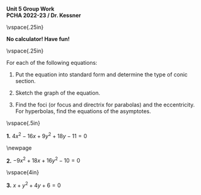 __Unit 5 Group Work__   
__PCHA 2022-23 / Dr. Kessner__  

\vspace{.25in}

__No calculator!  Have fun!__

\vspace{.25in}

For each of the following equations:

1) Put the equation into standard form and determine the type of conic section.

2) Sketch the graph of the equation.

3) Find the foci (or focus and directrix for parabolas) and the eccentricity.
For hyperbolas, find the equations of the asymptotes.

\vspace{.5in}

__1.__ $4x^2 - 16x + 9y^2 + 18y - 11 = 0$

\newpage

__2.__  $-9x^2 + 18x + 16y^2 - 10 = 0$

\vspace{4in}

__3.__  $x + y^2 + 4y + 6 = 0$


